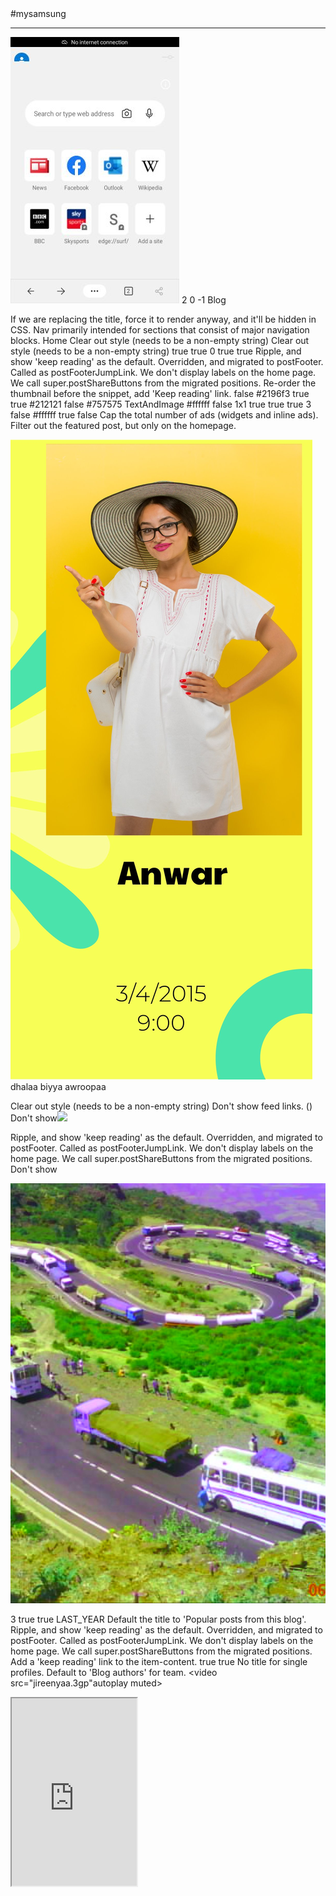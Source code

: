 <!DocType html><head><body>#mysamsung

<link rel="stylesheets"href="style.css"><br><hr>

<img src="d.jpg">
2
0 -1  <h>Blog</h>

If we are replacing the title, force it to render anyway, and it'll be hidden in CSS.
Nav primarily intended for sections that consist of major navigation blocks.
 Home
Clear out style (needs to be a non-empty string)
Clear out style (needs to be a non-empty string)
true true 0 true true
Ripple, and show 'keep reading' as the default.
Overridden, and migrated to postFooter. Called as postFooterJumpLink. We don't display labels on the home page. We call super.postShareButtons from the migrated positions. Re-order the thumbnail before the snippet, add 'Keep reading' link.
false #2196f3 true true #212121 false #757575 TextAndImage #ffffff false 1x1 true true true 3 false #ffffff true false Cap the total number of ads (widgets and inline ads). Filter out the featured post, but only on the homepage.
<imges src="img(3).jpg">

<img src="1.jpg">
dhalaa biyya awroopaa

Clear out style (needs to be a non-empty string) Don't show feed links.
()
Don't show<img src="#.jpg">

Ripple, and show 'keep reading' as the default.
Overridden, and migrated to postFooter. Called as postFooterJumpLink. We don't display labels on the home page.
We call super.postShareButtons from the migrated positions.
Don't show

<img src="03-01-12-00-06.jpg">


3 true true LAST_YEAR Default the title to 'Popular posts from this blog'.
Ripple, and show 'keep reading' as the default.
Overridden, and migrated to postFooter. Called as postFooterJumpLink. We don't display labels on the home page. We call super.postShareButtons from the migrated positions. Add a 'keep reading' link to the item-content.
true true
No title for single profiles. Default to 'Blog authors' for team.
<video src="jireenyaa.3gp"autoplay muted>
 <iframe src="https://google.com"width="200"height="300">
Change link to 'visit profile'
FLAT yyyy true 09/05/2015 false true MONTHLY
<a href="about.html">index</a>Details<marquee>2015.E.C</marquee><img src="03-10-06-04-15.jpg">
Add files via upload
2 hours ago
1 (1).jpg
Add files via upload
3 hours ago
1.jpg
Add files via upload
3 hours ago
<img src="1541580268155.jpg"width="200"height="300">
Add files via upload
2 hours ago
About.htm
Update About.htm
11 days ago
<img src="Backspace000.jpg">
Add files via upload
2 hours ago
Best 2.jpg
Add files via upload
2 hours ago
<img src="Best Couple000.jpg">
Add files via upload
2 hours ago
<img src="Best Never Fall In Luv000.jpg">
Add files via upload
2 hours ago
<img src="Best Time000.jpg">
Add files via upload
2 hours ago
<img src="DHigaa.oromoo.jpg">
Add files via upload
2 hours ago
<img src="Dis is 2 u.gif">
Add files via upload
2 hours ago
Dnt touch my cel.jpg
Add files via upload
2 hours ago
I Luv U.jpg
Add files via upload
2 hours ago
<img src="I Miss You.jpg">
Add files via upload by #anwar
2 hours ago
###LICENSE
Initial commit
18 days ago
<img src="Life's a Trip000.jpg">
Add files via upload by anwar abdella 
2 hours ago
<img src="M LSH.jpg">
 upload by anwar 
2 hours ago
<img src="MY_RULES.JPG"width="400"height="300">
Add files via upload
2 hours ago
M_SS_U.gif
Add files via upload
2 hours ago
Need_Love.jpg
Add files via upload
2 hours ago
OMSHL.JPG
Add files via upload
2 hours ago
Page.rst
Update Page.rst
6 days ago
Photo-0123.jpg
Add files via upload
2 hours ago
README.md
Update README.md
11 minutes ago
Read.myl
Create Read.myl
3 days ago
Sheebah_X_The_Ben_-_Binkolera.mp4
Add files via upload
2 hours ago
UGBAAD_ARAGSAN_HEES_CUSUB_MACALIN_CAASHAQ_NEW_SOMALI_MUSIC_2022(360p).mp4
Add files via upload
3 hours ago
YAA RABII NUUKENII BIIRII AAKANA(%¤+%#).jpg
Add files via upload
2 hours ago
Zexxi.jpg
Add files via upload
2 hours ago
about.html
Update about.html
3 minutes ago
ad.mp4
Add files via upload
2 hours ago
d.jpg
Add files via upload
12 days ago
girl_meaning.jpg
Add files via upload
2 hours ago
god's message000.jpg
Add files via upload
2 hours ago
google_has_answers.jpg
Add files via upload
2 hours ago
i am....jpg
Add files via upload
2 hours ago
i_am_not_lazy.jpg
Add files via upload
2 hours ago
i_hate_girls_but.jpg
Add files via upload
2 hours ago
img (2).jpg
Add files via upload
4 hours ago
img (3).jpg
Add files via upload
4 hours ago
img (4).jpg
Add files via upload
4 hours ago
img (5).jpg
Add files via upload
4 hours ago
img (6).jpg
Add files via upload
4 hours ago
img (7).jpg
Add files via upload
4 hours ago
img (8).jpg
Add files via upload
4 hours ago
img (9).jpg
Add files via upload
4 hours ago
index.rst
Update index.rst
6 days ago
jekyll-gh-pages.yml
Create jekyll-gh-pages.yml
15 days ago
jireenyaa.3gp
Add files via upload
2 hours ago
mad_for_her.jpg
Add files via upload
2 hours ago
meandyou_r13yv46r..jpg
Add files via upload
2 hours ago
moo.gif
Add files via upload
2 hours ago
naqaa.gif
Add files via upload
2 hours ago
<link rel="stylesheets"href="style.css">
Update style.css
6 days ago
<a href="theme.xml">my Thames
Theme
6 days ago
webpagesadaqtu_color

